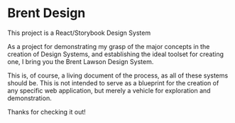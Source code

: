 # Brent Design

This project is a React/Storybook Design System

As a project for demonstrating my grasp of the major concepts in the creation of Design Systems, and establishing the ideal toolset for creating one, I bring you the Brent Lawson Design System.

This is, of course, a living document of the process, as all of these systems should be. This is not intended to serve as a blueprint for the creation of any specific web application, but merely a vehicle for exploration and demonstration.

Thanks for checking it out!